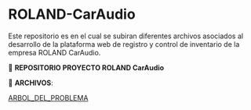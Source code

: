 # ROLAND-CarAudio
Este repositorio es en el cual se subiran diferentes archivos asociados al desarrollo de la plataforma web de registro y control de inventario de la empresa ROLAND CarAudio.

:file_folder: **REPOSITORIO PROYECTO ROLAND CarAudio**

:paperclip: **ARCHIVOS**:

[ARBOL_DEL_PROBLEMA](ARBOL_DEL_PROBLEMA_RCA.pdf)


